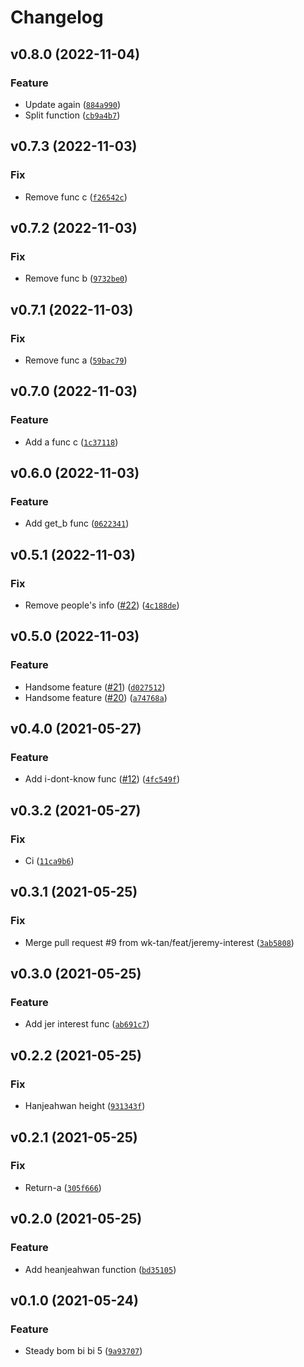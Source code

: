# Changelog

<!--next-version-placeholder-->

## v0.8.0 (2022-11-04)
### Feature
* Update again ([`884a990`](https://github.com/wk-tan/poetry-demo/commit/884a9906b80911382291013f770b218253f80aa2))
* Split function ([`cb9a4b7`](https://github.com/wk-tan/poetry-demo/commit/cb9a4b74d79cd58b1d0679fa5f462100fa24a18d))

## v0.7.3 (2022-11-03)
### Fix
* Remove func c ([`f26542c`](https://github.com/wk-tan/poetry-demo/commit/f26542c56b8e734959e3528ecf3cbe452b68af85))

## v0.7.2 (2022-11-03)
### Fix
* Remove func b ([`9732be0`](https://github.com/wk-tan/poetry-demo/commit/9732be0cff371cd549621e16d8899f4703218390))

## v0.7.1 (2022-11-03)
### Fix
* Remove func a ([`59bac79`](https://github.com/wk-tan/poetry-demo/commit/59bac799b06f992bdf50fc17b1b62fdf92a8c841))

## v0.7.0 (2022-11-03)
### Feature
* Add a func c ([`1c37118`](https://github.com/wk-tan/poetry-demo/commit/1c37118554817834669ef40993ac50c44ba518ad))

## v0.6.0 (2022-11-03)
### Feature
* Add get_b func ([`0622341`](https://github.com/wk-tan/poetry-demo/commit/0622341d5a08e7279056ea6ab19150c6aee08441))

## v0.5.1 (2022-11-03)
### Fix
* Remove people's info ([#22](https://github.com/wk-tan/poetry-demo/issues/22)) ([`4c188de`](https://github.com/wk-tan/poetry-demo/commit/4c188de0fc1da478339a42bcf0dea220f6a11fd7))

## v0.5.0 (2022-11-03)
### Feature
* Handsome feature ([#21](https://github.com/wk-tan/poetry-demo/issues/21)) ([`d027512`](https://github.com/wk-tan/poetry-demo/commit/d02751279acf775d271c7d0f984f4140304ff59f))
* Handsome feature ([#20](https://github.com/wk-tan/poetry-demo/issues/20)) ([`a74768a`](https://github.com/wk-tan/poetry-demo/commit/a74768a30679915b9244197c757f26bc3845ee02))

## v0.4.0 (2021-05-27)
### Feature
* Add i-dont-know func ([#12](https://github.com/wk-tan/poetry-demo/issues/12)) ([`4fc549f`](https://github.com/wk-tan/poetry-demo/commit/4fc549f4640adf1922f03a728fc0942a41e430ed))

## v0.3.2 (2021-05-27)
### Fix
* Ci ([`11ca9b6`](https://github.com/wk-tan/poetry-demo/commit/11ca9b611c0f9928f6aa82cf3d3efb5cf8e6ab54))

## v0.3.1 (2021-05-25)
### Fix
* Merge pull request #9 from wk-tan/feat/jeremy-interest ([`3ab5808`](https://github.com/wk-tan/poetry-demo/commit/3ab5808a0b5bcf2512e7c16a497957c2df2a7393))

## v0.3.0 (2021-05-25)
### Feature
* Add jer interest func ([`ab691c7`](https://github.com/wk-tan/poetry-demo/commit/ab691c79d8bdb66135bdf6e36ceae258a80714a3))

## v0.2.2 (2021-05-25)
### Fix
* Hanjeahwan height ([`931343f`](https://github.com/wk-tan/poetry-demo/commit/931343f4edabc2d6f3630737657c0eabc6cba3b6))

## v0.2.1 (2021-05-25)
### Fix
* Return-a ([`305f666`](https://github.com/wk-tan/poetry-demo/commit/305f6661bf581258b9eff10fd438fe7971bc540d))

## v0.2.0 (2021-05-25)
### Feature
* Add heanjeahwan function ([`bd35105`](https://github.com/wk-tan/poetry-demo/commit/bd35105b4e8e30541846571e7dcb2d9a9de7ff3b))

## v0.1.0 (2021-05-24)
### Feature
* Steady bom bi bi 5 ([`9a93707`](https://github.com/wk-tan/poetry-demo/commit/9a9370722d7b7f8af07f15c78d3f4b81aef60105))

